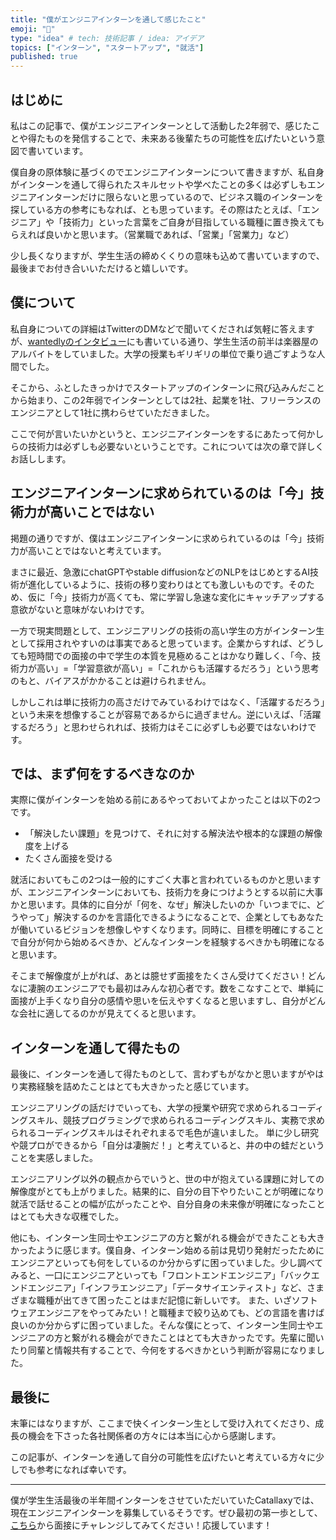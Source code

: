```yaml
---
title: "僕がエンジニアインターンを通して感じたこと"
emoji: "🐥"
type: "idea" # tech: 技術記事 / idea: アイデア
topics: ["インターン", "スタートアップ", "就活"]
published: true
---
```


## はじめに

私はこの記事で、僕がエンジニアインターンとして活動した2年弱で、感じたことや得たものを発信することで、未来ある後輩たちの可能性を広げたいという意図で書いています。

僕自身の原体験に基づくのでエンジニアインターンについて書きますが、私自身がインターンを通して得られたスキルセットや学べたことの多くは必ずしもエンジニアインターンだけに限らないと思っているので、ビジネス職のインターンを探している方の参考にもなれば、とも思っています。その際はたとえば、「エンジニア」や「技術力」といった言葉をご自身が目指している職種に置き換えてもらえれば良いかと思います。（営業職であれば、「営業」「営業力」など）

少し長くなりますが、学生生活の締めくくりの意味も込めて書いていますので、最後までお付き合いいただけると嬉しいです。

## 僕について

私自身についての詳細はTwitterのDMなどで聞いてくだされば気軽に答えますが、[wantedlyのインタビュー](https://www.wantedly.com/companies/catallaxy/post_articles/482896)にも書いている通り、学生生活の前半は楽器屋のアルバイトをしていました。大学の授業もギリギリの単位で乗り過ごすような人間でした。

そこから、ふとしたきっかけでスタートアップのインターンに飛び込みんだことから始まり、この2年弱でインターンとしては2社、起業を1社、フリーランスのエンジニアとして1社に携わらせていただきました。

ここで何が言いたいかというと、エンジニアインターンをするにあたって何かしらの技術力は必ずしも必要ないということです。これについては次の章で詳しくお話しします。

## エンジニアインターンに求められているのは「今」技術力が高いことではない

掲題の通りですが、僕はエンジニアインターンに求められているのは「今」技術力が高いことではないと考えています。

まさに最近、急激にchatGPTやstable diffusionなどのNLPをはじめとするAI技術が進化しているように、技術の移り変わりはとても激しいものです。そのため、仮に「今」技術力が高くても、常に学習し急速な変化にキャッチアップする意欲がないと意味がないわけです。

一方で現実問題として、エンジニアリングの技術の高い学生の方がインターン生として採用されやすいのは事実であると思っています。企業からすれば、どうしても短時間での面接の中で学生の本質を見極めることはかなり難しく、「今、技術力が高い」=「学習意欲が高い」=「これからも活躍するだろう」という思考のもと、バイアスがかかることは避けられません。

しかしこれは単に技術力の高さだけでみているわけではなく、「活躍するだろう」という未来を想像することが容易であるからに過ぎません。逆にいえば、「活躍するだろう」と思わせられれば、技術力はそこに必ずしも必要ではないわけです。

## では、まず何をするべきなのか

実際に僕がインターンを始める前にあるやっておいてよかったことは以下の2つです。

- 「解決したい課題」を見つけて、それに対する解決法や根本的な課題の解像度を上げる
- たくさん面接を受ける

就活においてもこの2つは一般的にすごく大事と言われているものかと思いますが、エンジニアインターンにおいても、技術力を身につけようとする以前に大事かと思います。具体的に自分が「何を、なぜ」解決したいのか「いつまでに、どうやって」解決するのかを言語化できるようになることで、企業としてもあなたが働いているビジョンを想像しやすくなります。同時に、目標を明確にすることで自分が何から始めるべきか、どんなインターンを経験するべきかも明確になると思います。

そこまで解像度が上がれば、あとは臆せず面接をたくさん受けてください！どんなに凄腕のエンジニアでも最初はみんな初心者です。数をこなすことで、単純に面接が上手くなり自分の感情や思いを伝えやすくなると思いますし、自分がどんな会社に適してるのかが見えてくると思います。

## インターンを通して得たもの

最後に、インターンを通して得たものとして、言わずもがなかと思いますがやはり実務経験を詰めたことはとても大きかったと感じています。

エンジニアリングの話だけでいっても、大学の授業や研究で求められるコーディングスキル、競技プログラミングで求められるコーディングスキル、実務で求められるコーディングスキルはそれぞれまるで毛色が違いました。
単に少し研究や競プロができるから「自分は凄腕だ！」と考えていると、井の中の蛙だということを実感しました。

エンジニアリング以外の観点からでいうと、世の中が抱えている課題に対しての解像度がとても上がりました。結果的に、自分の目下やりたいことが明確になり就活で話せることの幅が広がったことや、自分自身の未来像が明確になったことはとても大きな収穫でした。

他にも、インターン生同士やエンジニアの方と繋がれる機会ができたことも大きかったように感じます。僕自身、インターン始める前は見切り発射だったためにエンジニアといっても何をしているのか分からずに困っていました。少し調べてみると、一口にエンジニアといっても「フロントエンドエンジニア」「バックエンドエンジニア」「インフラエンジニア」「データサイエンティスト」など、さまざまな職種が出てきて困ったことはまだ記憶に新しいです。
また、いざソフトウェアエンジニアをやってみたい！と職種まで絞り込めても、どの言語を書けば良いのか分からずに困っていました。そんな僕にとって、インターン生同士やエンジニアの方と繋がれる機会ができたことはとても大きかったです。先輩に聞いたり同輩と情報共有することで、今何をするべきかという判断が容易になりました。

## 最後に

末筆にはなりますが、ここまで快くインターン生として受け入れてくださり、成長の機会を下さった各社関係者の方々には本当に心から感謝します。

この記事が、インターンを通して自分の可能性を広げたいと考えている方々に少しでも参考になれば幸いです。

---

僕が学生生活最後の半年間インターンをさせていただいていたCatallaxyでは、現在エンジニアインターンを募集しているそうです。ぜひ最初の第一歩として、[こちら](https://open.talentio.com/r/1/c/catallaxy/pages/76235)から面接にチャレンジしてみてください！応援しています！
